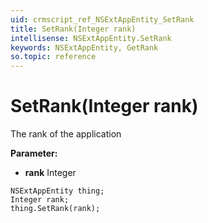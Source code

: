 ```yaml
---
uid: crmscript_ref_NSExtAppEntity_SetRank
title: SetRank(Integer rank)
intellisense: NSExtAppEntity.SetRank
keywords: NSExtAppEntity, GetRank
so.topic: reference
---
```


# SetRank(Integer rank)

The rank of the application

**Parameter:** 
* **rank** Integer

```crmscript
NSExtAppEntity thing;
Integer rank;
thing.SetRank(rank);
```

